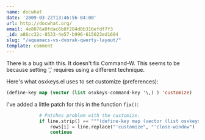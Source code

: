```yaml
---
name: docwhat
date: '2009-03-22T13:46:56-04:00'
url: http://docwhat.org/
email: 4e8076a0fdac6b8f284d8b316efdf7f3
_id: a86cc32c-8533-4e57-b996-615023ed1604
slug: "/aquamacs-vs-dvorak-qwerty-layout/"
template: comment
---
```


There is a bug with this.  It doesn't fix Command-W.  This seems to be because setting ',' requires using a different technique.

Here's what osxkeys.el uses to set customize (preferences):

```lisp
(define-key map (vector (list osxkeys-command-key '\,) ) 'customize)
```

I've added a little patch for this in the function `fix()`:

```python
            # Patches problem with the customize.
            if line.strip() == """(define-key map (vector (list osxkeys-command-key '\,) ) 'customize)""":
                rows[i] = line.replace("'customize", "'close-window")
                continue
```
